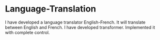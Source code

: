 # Language-Translation
I have developed a language translator English-French. It will translate between English and French. I have developed transformer. Implemented it with complete control.
